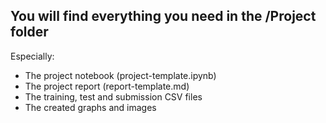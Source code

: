 ## You will find everything you need in the /Project folder

Especially:
- The project notebook (project-template.ipynb)
- The project report (report-template.md)
- The training, test and submission CSV files
- The created graphs and images
